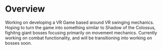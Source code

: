 # Overview
Working on developing a VR Game based around VR swinging mechanics. Hoping to turn the game into something similar to Shadow of the Colossus, fighitng giant bosses focusing primarily on movement mechanics. Currently working on combat functionality, and will be transitioning into working on bosses soon.
